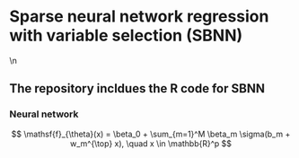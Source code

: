 # Sparse neural network regression with variable selection (SBNN)
\n
## The repository incldues the R code for SBNN 

### Neural network
$$
\mathsf{f}_{\theta}(x) = \beta_0 + \sum_{m=1}^M \beta_m \sigma(b_m + w_m^{\top} x), \quad x \in \mathbb{R}^p
$$
